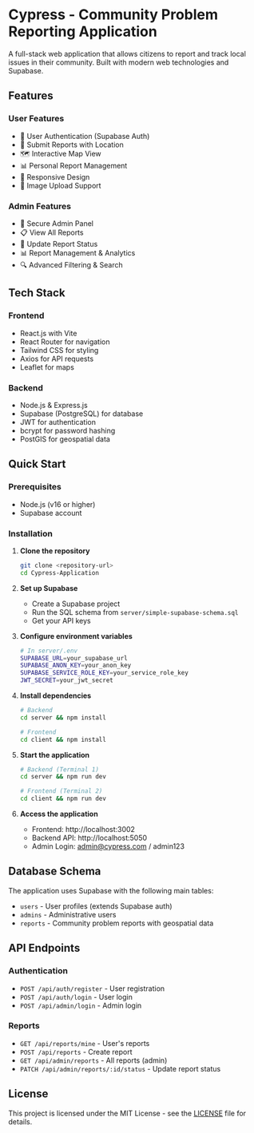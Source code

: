 # Cypress - Community Problem Reporting Application

A full-stack web application that allows citizens to report and track local issues in their community. Built with modern web technologies and Supabase.

## Features

### User Features
- 🔐 User Authentication (Supabase Auth)
- 📝 Submit Reports with Location
- 🗺️ Interactive Map View
- 📊 Personal Report Management
- 📱 Responsive Design
- 📸 Image Upload Support

### Admin Features
- 👑 Secure Admin Panel
- 📋 View All Reports
- 🔄 Update Report Status
- 📊 Report Management & Analytics
- 🔍 Advanced Filtering & Search

## Tech Stack

### Frontend
- React.js with Vite
- React Router for navigation
- Tailwind CSS for styling
- Axios for API requests
- Leaflet for maps

### Backend
- Node.js & Express.js
- Supabase (PostgreSQL) for database
- JWT for authentication
- bcrypt for password hashing
- PostGIS for geospatial data

## Quick Start

### Prerequisites
- Node.js (v16 or higher)
- Supabase account

### Installation

1. **Clone the repository**
   ```bash
   git clone <repository-url>
   cd Cypress-Application
   ```

2. **Set up Supabase**
   - Create a Supabase project
   - Run the SQL schema from `server/simple-supabase-schema.sql`
   - Get your API keys

3. **Configure environment variables**
   ```bash
   # In server/.env
   SUPABASE_URL=your_supabase_url
   SUPABASE_ANON_KEY=your_anon_key
   SUPABASE_SERVICE_ROLE_KEY=your_service_role_key
   JWT_SECRET=your_jwt_secret
   ```

4. **Install dependencies**
   ```bash
   # Backend
   cd server && npm install
   
   # Frontend
   cd client && npm install
   ```

5. **Start the application**
   ```bash
   # Backend (Terminal 1)
   cd server && npm run dev
   
   # Frontend (Terminal 2)
   cd client && npm run dev
   ```

6. **Access the application**
   - Frontend: http://localhost:3002
   - Backend API: http://localhost:5050
   - Admin Login: admin@cypress.com / admin123

## Database Schema

The application uses Supabase with the following main tables:
- `users` - User profiles (extends Supabase auth)
- `admins` - Administrative users
- `reports` - Community problem reports with geospatial data

## API Endpoints

### Authentication
- `POST /api/auth/register` - User registration
- `POST /api/auth/login` - User login
- `POST /api/admin/login` - Admin login

### Reports
- `GET /api/reports/mine` - User's reports
- `POST /api/reports` - Create report
- `GET /api/admin/reports` - All reports (admin)
- `PATCH /api/admin/reports/:id/status` - Update report status

## License

This project is licensed under the MIT License - see the [LICENSE](LICENSE) file for details.